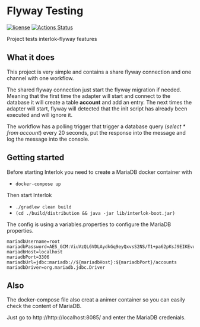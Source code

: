 # Flyway Testing

[![license](https://img.shields.io/github/license/interlok-testing/testing_flyway.svg)](https://github.com/interlok-testing/testing_flyway/blob/develop/LICENSE)
[![Actions Status](https://github.com/interlok-testing/testing_flyway/actions/workflows/gradle-build.yml/badge.svg)](https://github.com/interlok-testing/testing_flyway/actions/workflows/gradle-build.yml)

Project tests interlok-flyway features

## What it does

This project is very simple and contains a share flyway connection and one channel with one workflow.

The shared flyway connection just start the flyway migration if needed. Meaning that the first time the adapter will start and connect to the database it will create a table **account** and add an entry.
The next times the adapter will start, flyway will detected that the init script has already been executed and will ignore it.

The workflow has a polling trigger that trigger a database query (*select \* from account*) every 20 seconds, put the response into the message and log the message into the console.

## Getting started

Before starting Interlok you need to create a MariaDB docker container with

* `docker-compose up`

Then start Interlok

* `./gradlew clean build`
* `(cd ./build/distribution && java -jar lib/interlok-boot.jar)`

The config is using a variables.properties to configure the MariaDB properties.

```
mariadbUsername=root
mariadbPassword=AES_GCM:ViuVzQL6VDLAydkGq9eyQxvsS2NS/T1+pa62pKsJ9EIKEvuFjQfK87l55htMsP3yEdcgqA==
mariadbHost=localhost
mariadbPort=3306
mariadbUrl=jdbc:mariadb://${mariadbHost}:${mariadbPort}/accounts
mariadbDriver=org.mariadb.jdbc.Driver
```

## Also

The docker-compose file also creat a animer container so you can easily check the content of MariaDB.

Just go to http://http://localhost:8085/ and enter the MariaDB credenials.
